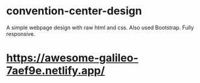 # convention-center-design

A simple webpage design with raw html and css. Also used Bootstrap. Fully responsive.

# https://awesome-galileo-7aef9e.netlify.app/
